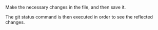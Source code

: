 Make the necessary changes in the file, and then save it.

The git status command is then executed in order to see the reflected changes.